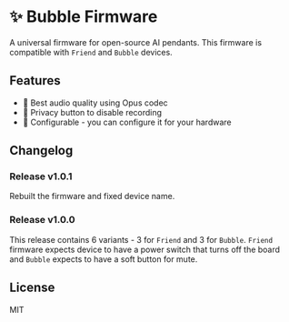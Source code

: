 # ✨ Bubble Firmware

A universal firmware for open-source AI pendants. This firmware is compatible with `Friend` and `Bubble` devices.

## Features
* 🚀 Best audio quality using Opus codec
* 🔐 Privacy button to disable recording
* 🔨 Configurable - you can configure it for your hardware

## Changelog

### Release v1.0.1

Rebuilt the firmware and fixed device name.

### Release v1.0.0

This release contains 6 variants - 3 for `Friend` and 3 for `Bubble`. `Friend` firmware expects device to have a power switch that turns off the board and `Bubble` expects to have a soft button for mute.

## License

MIT

